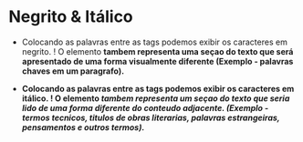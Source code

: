 # Negrito & Itálico

- Colocando as palavras entre as tags <b></b> podemos exibir os caracteres em negrito.
  ! O elemento <b> tambem representa uma seçao do texto que será apresentado de uma forma visualmente diferente (Exemplo - palavras chaves em um paragrafo).

- Colocando as palavras entre as tags <i></i> podemos exibir os caracteres em itálico.
  ! O elemento <i> tambem representa um seçao do texto que seria lido de uma forma diferente do conteudo adjacente.
  (Exemplo - termos tecnicos, titulos de obras literarias, palavras estrangeiras, pensamentos e outros termos).
